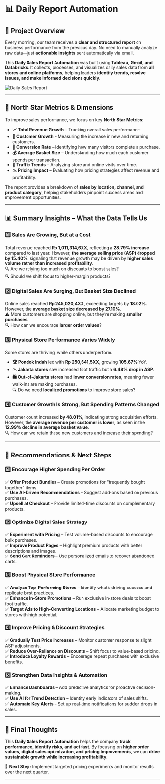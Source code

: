 # 📊 Daily Report Automation  

## 🚀 Project Overview  
Every morning, our team receives a **clear and structured report** on business performance from the previous day. No need to manually analyze raw data—just **actionable insights** sent automatically via email.  

This **Daily Sales Report Automation** was built using **Tableau, Gmail, and Databricks**. It collects, processes, and visualizes daily sales data from **all stores and online platforms**, helping leaders **identify trends, resolve issues, and make informed decisions quickly**.  

![Daily Sales Report](https://drive.google.com/uc?id=1YkWL0wXTg66R4FwSSZvTuHPlySqpoYf3)  

---

## 📌 North Star Metrics & Dimensions  

To improve sales performance, we focus on key **North Star Metrics**:  

- **📈 Total Revenue Growth** – Tracking overall sales performance.  
- **👥 Customer Growth** – Measuring the increase in new and returning customers.  
- **🛒 Conversion Rate** – Identifying how many visitors complete a purchase.  
- **💰 Average Basket Size** – Understanding how much each customer spends per transaction.  
- **🚦 Traffic Trends** – Analyzing store and online visits over time.  
- **📉 Pricing Impact** – Evaluating how pricing strategies affect revenue and profitability.  

The report provides a breakdown of **sales by location, channel, and product category**, helping stakeholders pinpoint success areas and improvement opportunities.  

---

## 📊 Summary Insights – What the Data Tells Us  

### **1️⃣ Sales Are Growing, But at a Cost**  
Total revenue reached **Rp 1,011,314,6XX**, reflecting a **28.79% increase** compared to last year. However, **the average selling price (ASP) dropped by 15.40%**, signaling that revenue growth may be driven by **higher sales volume rather than increased profitability**.  
🔍 Are we relying too much on discounts to boost sales?  
🔍 Should we shift focus to higher-margin products?  

### **2️⃣ Digital Sales Are Surging, But Basket Size Declined**  
Online sales reached **Rp 245,020,4XX**, exceeding targets by **18.02%**. However, the **average basket size decreased by 27.10%**.  
⚠️ More customers are shopping online, but they’re making **smaller purchases**.  
🔍 How can we encourage **larger order values**?  

### **3️⃣ Physical Store Performance Varies Widely**  
Some stores are thriving, while others underperform.  
- **🏆 Pondok Indah** led with **Rp 250,641,5XX**, growing **105.67%** YoY.  
- **📉 Jakarta stores** saw increased foot traffic but a **6.48% drop in ASP**.  
- **🛍️ Out-of-Jakarta stores** had **lower conversion rates**, meaning fewer walk-ins are making purchases.  
🔍 Do we need **localized promotions** to improve store sales?  

### **4️⃣ Customer Growth Is Strong, But Spending Patterns Changed**  
Customer count increased **by 48.01%**, indicating strong acquisition efforts. However, the **average revenue per customer is lower**, as seen in the **12.99% decline in average basket value**.  
🔍 How can we retain these new customers and increase their spending?  

---

## 📌 Recommendations & Next Steps  

### **1️⃣ Encourage Higher Spending Per Order**  
✅ **Offer Product Bundles** – Create promotions for "frequently bought together" items.  
✅ **Use AI-Driven Recommendations** – Suggest add-ons based on previous purchases.  
✅ **Upsell at Checkout** – Provide limited-time discounts on complementary products.  

### **2️⃣ Optimize Digital Sales Strategy**  
✅ **Experiment with Pricing** – Test volume-based discounts to encourage bulk purchases.  
✅ **Improve Product Pages** – Highlight premium products with better descriptions and images.  
✅ **Send Cart Reminders** – Use personalized emails to recover abandoned carts.  

### **3️⃣ Boost Physical Store Performance**  
✅ **Analyze Top-Performing Stores** – Identify what’s driving success and replicate best practices.  
✅ **Enhance In-Store Promotions** – Run exclusive in-store deals to boost foot traffic.  
✅ **Target Ads to High-Converting Locations** – Allocate marketing budget to stores with high potential.  

### **4️⃣ Improve Pricing & Discount Strategies**  
✅ **Gradually Test Price Increases** – Monitor customer response to slight ASP adjustments.  
✅ **Reduce Over-Reliance on Discounts** – Shift focus to value-based pricing.  
✅ **Introduce Loyalty Rewards** – Encourage repeat purchases with exclusive benefits.  

### **5️⃣ Strengthen Data Insights & Automation**  
✅ **Enhance Dashboards** – Add predictive analytics for proactive decision-making.  
✅ **Use AI for Trend Detection** – Identify early indicators of sales shifts.  
✅ **Automate Key Alerts** – Set up real-time notifications for sudden drops in sales.  

---

## 🎯 Final Thoughts  
This **Daily Sales Report Automation** helps the company **track performance, identify risks, and act fast**. By focusing on **higher order values, digital sales optimization, and pricing improvements**, we can **drive sustainable growth while increasing profitability**.  

🚀 **Next Step:** Implement targeted pricing experiments and monitor results over the next quarter.  

---
